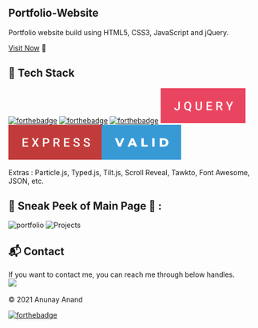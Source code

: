 ## Portfolio-Website
Portfolio website build using HTML5, CSS3, JavaScript and jQuery.

[Visit Now](https://whispering-plains-86591.herokuapp.com/) 🚀

## 📌 Tech Stack
[![forthebadge](https://forthebadge.com/images/badges/validated-html5.svg)](https://forthebadge.com)
[![forthebadge](https://forthebadge.com/images/badges/uses-css.svg)](https://forthebadge.com)
[![forthebadge](https://forthebadge.com/images/badges/made-with-javascript.svg)](https://forthebadge.com)
![JQuery](https://github.com/Anunay-Anand/Portfolio/blob/master/jquery.svg?raw=true)
![Express](https://github.com/Anunay-Anand/Portfolio/blob/master/express-valid.svg?raw=true)


Extras : Particle.js, Typed.js, Tilt.js, Scroll Reveal, Tawkto, Font Awesome, JSON, etc.
## 📌 Sneak Peek of Main Page 🙈 :
![portfolio](https://user-images.githubusercontent.com/55958223/127464057-345db24a-cdc4-4b84-8b3b-17121fd2df26.png)
![Projects](https://user-images.githubusercontent.com/55958223/127485739-04d01431-a308-495a-822d-48313a362462.png)

## 📬 Contact
If you want to contact me, you can reach me through below handles.
<a href="https://www.linkedin.com/in/anunay-anand/"><br><img src="https://img.shields.io/badge/LinkedIn-0077B5?style=for-the-badge&logo=linkedin&logoColor=white"></a>
  

© 2021 Anunay Anand

[![forthebadge](https://forthebadge.com/images/badges/built-with-love.svg)](https://forthebadge.com)
